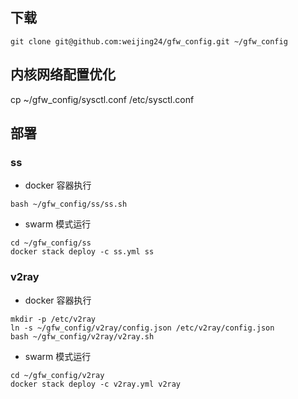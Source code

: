 ## 下载
`git clone git@github.com:weijing24/gfw_config.git ~/gfw_config`

## 内核网络配置优化 
cp ~/gfw_config/sysctl.conf /etc/sysctl.conf

## 部署
### ss
- docker 容器执行

```
bash ~/gfw_config/ss/ss.sh
```
- swarm 模式运行

```
cd ~/gfw_config/ss
docker stack deploy -c ss.yml ss
```

### v2ray
- docker 容器执行

```
mkdir -p /etc/v2ray
ln -s ~/gfw_config/v2ray/config.json /etc/v2ray/config.json
bash ~/gfw_config/v2ray/v2ray.sh
```

- swarm 模式运行

```
cd ~/gfw_config/v2ray
docker stack deploy -c v2ray.yml v2ray
```

